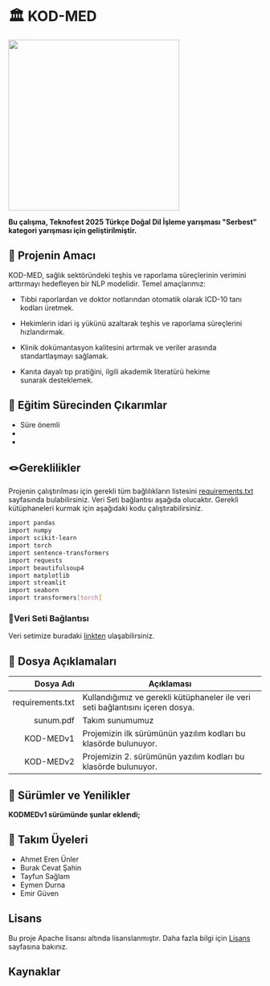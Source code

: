 
# 🏛️ KOD-MED

<img src="![Logo tasarım alanı _20250805_133641_0000.png](https://github.com/user-attachments/assets/f6bf2fe2-425e-467d-8573-962eedc9cb27)" width="340">

**Bu çalışma, Teknofest 2025 Türkçe Doğal Dil İşleme yarışması "Serbest" kategori yarışması için geliştirilmiştir.**


## 🎯 Projenin Amacı
KOD-MED, sağlık sektöründeki teşhis ve raporlama süreçlerinin verimini arttırmayı hedefleyen bir NLP modelidir. Temel amaçlarımız:

 * Tıbbi raporlardan ve doktor notlarından otomatik olarak ICD-10 tanı kodları üretmek.

 * Hekimlerin idari iş yükünü azaltarak teşhis ve raporlama süreçlerini hızlandırmak.

 * Klinik dokümantasyon kalitesini artırmak ve veriler arasında standartlaşmayı sağlamak.

 * Kanıta dayalı tıp pratiğini, ilgili akademik literatürü hekime sunarak desteklemek.


## 🧠 Eğitim Sürecinden Çıkarımlar
- Süre önemli
-
-


## 🪢Gereklilikler

Projenin çalıştırılması için gerekli tüm bağlılıkların listesini [requirements.txt](https://github.com/unique-medical-artificial-intelligence/UMAI-TAKIMI-KOD-MED-PROJESI---TEKNOFEST-2025-DOGAL-DIL-ISLEME-YARISMASI-SERBEST-KATOGERI/blob/main/requirements.txt) sayfasında bulabilirsiniz. Veri Seti bağlantısı aşağıda olucaktır.
Gerekli kütüphaneleri kurmak için aşağıdaki kodu çalıştırabilirsiniz.

```bash
import pandas
import numpy
import scikit-learn
import torch
import sentence-transformers
import requests
import beautifulsoup4
import matplotlib
import streamlit
import seaborn
import transformers[torch]
```


### 💭Veri Seti Bağlantısı
Veri setimize buradaki [linkten](https://www.kaggle.com/datasets/umaikou/teknofest-2025-kod-med-traning-databese) ulaşabilirsiniz.


## 📁 Dosya Açıklamaları

| Dosya Adı      | Açıklaması         |
|----------:     |------------        |
|requirements.txt        | Kullandığımız ve gerekli kütüphaneler ile veri seti bağlantısını içeren dosya.         |
| sunum.pdf                 |Takım sunumumuz      |
|KOD-MEDv1                    |Projemizin ilk sürümünün yazılım kodları bu klasörde bulunuyor.        |
|KOD-MEDv2                    |Projemizin 2. sürümünün yazılım kodları bu klasörde bulunuyor.  |



## 🚀 Sürümler ve Yenilikler
**KODMEDv1 sürümünde şunlar eklendi;**  



## 👥 Takım Üyeleri

- Ahmet Eren Ünler
- Burak Cevat Şahin
- Tayfun Sağlam
- Eymen Durna
- Emir Güven


## Lisans

Bu proje Apache lisansı altında lisanslanmıştır. Daha fazla bilgi için [Lisans](https://github.com/unique-medical-artificial-intelligence/UMAI-TAKIMI-KOD-MED-PROJESI---TEKNOFEST-2025-DOGAL-DIL-ISLEME-YARISMASI-SERBEST-KATOGERI/blob/main/LICENSE) sayfasına bakınız.

## Kaynaklar

